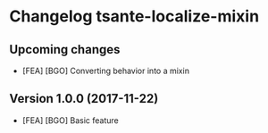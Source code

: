 # Changelog tsante-localize-mixin

## Upcoming changes
* [FEA] [BGO] Converting behavior into a mixin

## Version 1.0.0 (2017-11-22)
* [FEA] [BGO] Basic feature
